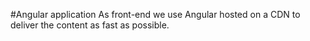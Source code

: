 #Angular application
As front-end we use Angular hosted on a CDN to deliver the content as fast as possible.
